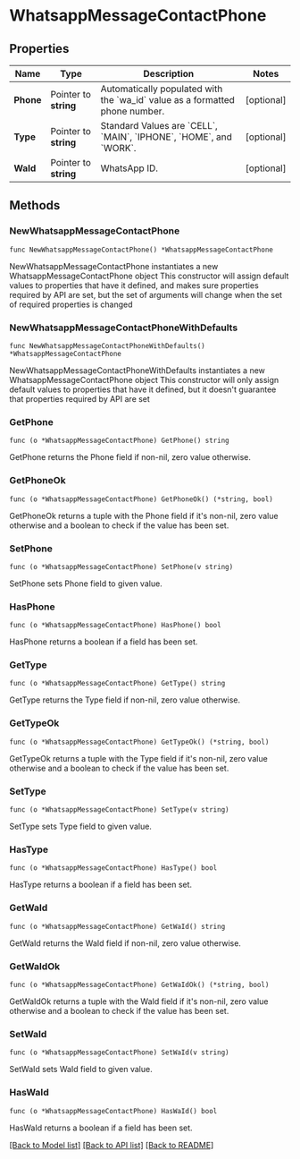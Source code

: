 # WhatsappMessageContactPhone

## Properties

Name | Type | Description | Notes
------------ | ------------- | ------------- | -------------
**Phone** | Pointer to **string** | Automatically populated with the &#x60;wa_id&#x60; value as a formatted phone number. | [optional] 
**Type** | Pointer to **string** | Standard Values are &#x60;CELL&#x60;, &#x60;MAIN&#x60;, &#x60;IPHONE&#x60;, &#x60;HOME&#x60;, and &#x60;WORK&#x60;. | [optional] 
**WaId** | Pointer to **string** | WhatsApp ID. | [optional] 

## Methods

### NewWhatsappMessageContactPhone

`func NewWhatsappMessageContactPhone() *WhatsappMessageContactPhone`

NewWhatsappMessageContactPhone instantiates a new WhatsappMessageContactPhone object
This constructor will assign default values to properties that have it defined,
and makes sure properties required by API are set, but the set of arguments
will change when the set of required properties is changed

### NewWhatsappMessageContactPhoneWithDefaults

`func NewWhatsappMessageContactPhoneWithDefaults() *WhatsappMessageContactPhone`

NewWhatsappMessageContactPhoneWithDefaults instantiates a new WhatsappMessageContactPhone object
This constructor will only assign default values to properties that have it defined,
but it doesn't guarantee that properties required by API are set

### GetPhone

`func (o *WhatsappMessageContactPhone) GetPhone() string`

GetPhone returns the Phone field if non-nil, zero value otherwise.

### GetPhoneOk

`func (o *WhatsappMessageContactPhone) GetPhoneOk() (*string, bool)`

GetPhoneOk returns a tuple with the Phone field if it's non-nil, zero value otherwise
and a boolean to check if the value has been set.

### SetPhone

`func (o *WhatsappMessageContactPhone) SetPhone(v string)`

SetPhone sets Phone field to given value.

### HasPhone

`func (o *WhatsappMessageContactPhone) HasPhone() bool`

HasPhone returns a boolean if a field has been set.

### GetType

`func (o *WhatsappMessageContactPhone) GetType() string`

GetType returns the Type field if non-nil, zero value otherwise.

### GetTypeOk

`func (o *WhatsappMessageContactPhone) GetTypeOk() (*string, bool)`

GetTypeOk returns a tuple with the Type field if it's non-nil, zero value otherwise
and a boolean to check if the value has been set.

### SetType

`func (o *WhatsappMessageContactPhone) SetType(v string)`

SetType sets Type field to given value.

### HasType

`func (o *WhatsappMessageContactPhone) HasType() bool`

HasType returns a boolean if a field has been set.

### GetWaId

`func (o *WhatsappMessageContactPhone) GetWaId() string`

GetWaId returns the WaId field if non-nil, zero value otherwise.

### GetWaIdOk

`func (o *WhatsappMessageContactPhone) GetWaIdOk() (*string, bool)`

GetWaIdOk returns a tuple with the WaId field if it's non-nil, zero value otherwise
and a boolean to check if the value has been set.

### SetWaId

`func (o *WhatsappMessageContactPhone) SetWaId(v string)`

SetWaId sets WaId field to given value.

### HasWaId

`func (o *WhatsappMessageContactPhone) HasWaId() bool`

HasWaId returns a boolean if a field has been set.


[[Back to Model list]](../README.md#documentation-for-models) [[Back to API list]](../README.md#documentation-for-api-endpoints) [[Back to README]](../README.md)
